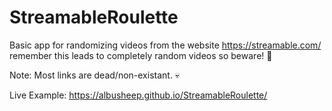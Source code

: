 # StreamableRoulette

Basic app for randomizing videos from the website https://streamable.com/ remember this leads to completely random videos so beware! :dog:

Note: Most links are dead/non-existant. :skull:


Live Example: https://albusheep.github.io/StreamableRoulette/
